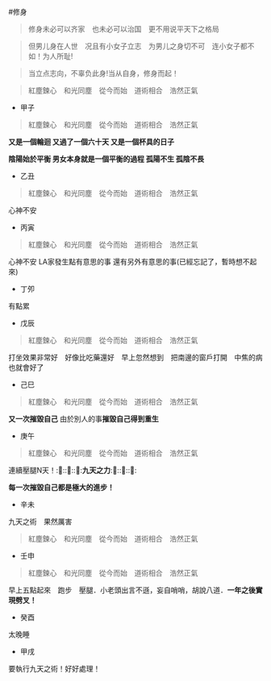 #修身　　
>修身未必可以齐家　也未必可以治国　更不用说平天下之格局    

>但男儿身在人世　况且有小女子立志　为男儿之身切不可　连小女子都不如！为人所耻!

>当立点志向，不辜负此身!当从自身，修身而起！ 


>紅塵鍊心　和光同塵　從今而始　道術相合　浩然正氣

* 甲子
>紅塵鍊心　和光同塵　從今而始　道術相合　浩然正氣

**又是一個輪迴 又過了一個六十天 又是一個杯具的日子**

**陰陽始於平衡 男女本身就是一個平衡的過程 孤陽不生 孤陰不長**

* 乙丑
>紅塵鍊心　和光同塵　從今而始　道術相合　浩然正氣

心神不安

* 丙寅
>紅塵鍊心　和光同塵　從今而始　道術相合　浩然正氣

心神不安  LA家發生點有意思的事  還有另外有意思的事(已經忘記了，暫時想不起來)

* 丁夘

有點累　

* 戊辰
>紅塵鍊心　和光同塵　從今而始　道術相合　浩然正氣

打坐效果非常好　好像比吃藥還好　早上忽然想到　把南邊的窗戶打開　中焦的病也就會好了

* 己巳
>紅塵鍊心　和光同塵　從今而始　道術相合　浩然正氣

**又一次摧毀自己** 由於別人的事**摧毀自己得到重生**

* 庚午
>紅塵鍊心　和光同塵　從今而始　道術相合　浩然正氣

連續壓腿N天！::rocket::::rocket::::rocket::**九天之力**::rocket::::rocket::::rocket::

**每一次摧毀自己都是極大的進步！**

* 辛未

九天之術　果然厲害
>紅塵鍊心　和光同塵　從今而始　道術相合　浩然正氣

* 壬申
>紅塵鍊心　和光同塵　從今而始　道術相合　浩然正氣

早上五點起來　跑步　壓腿．小老頭出言不遜，妄自哨哨，胡說八道．**一年之後實現劈叉！**

* 癸酉

太晚睡

* 甲戌

要執行九天之術！好好處理！
